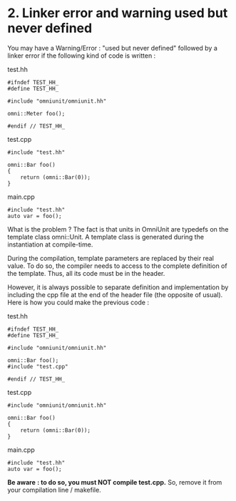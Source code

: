 # 2. Linker error and warning used but never defined #

You may have a Warning/Error : "used but never defined" followed by a linker error if the following kind of code is written :

test.hh

    #ifndef TEST_HH_
    #define TEST_HH_

    #include "omniunit/omniunit.hh"

    omni::Meter foo();

    #endif // TEST_HH_

test.cpp

    #include "test.hh"

    omni::Bar foo()
    {
        return (omni::Bar(0));
    }

main.cpp

    #include "test.hh"
    auto var = foo();

What is the problem ? The fact is that units in OmniUnit are typedefs on the template class omni::Unit. A template class is generated during the instantiation at compile-time.

During the compilation, template parameters are replaced by their real value. To do so, the compiler needs to access to the complete definition of the template. Thus, all its code must be in the header.

However, it is always possible to separate definition and implementation by including the cpp file at the end of the header file (the opposite of usual). Here is how you could make the previous code :

test.hh

    #ifndef TEST_HH_
    #define TEST_HH_

    #include "omniunit/omniunit.hh"

    omni::Bar foo();
    #include "test.cpp"

    #endif // TEST_HH_

test.cpp

    #include "omniunit/omniunit.hh"

    omni::Bar foo()
    {
        return (omni::Bar(0));
    }

main.cpp

    #include "test.hh"
    auto var = foo();

__Be aware__ **: to do so, you must NOT compile test.cpp.** So, remove it from your compilation line / makefile.